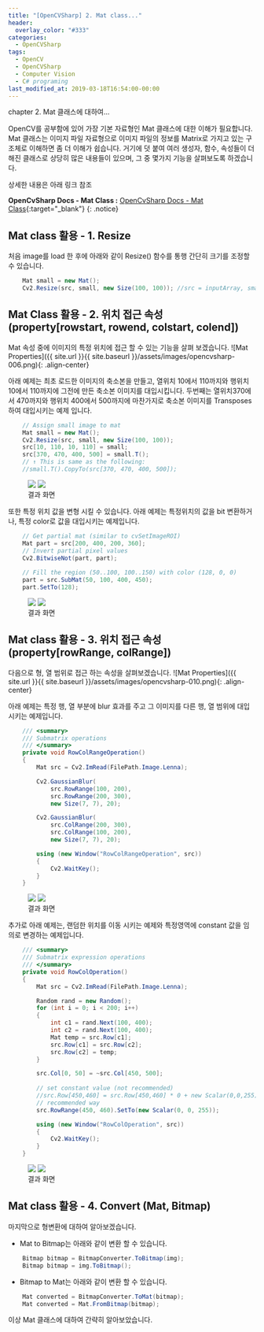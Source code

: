 ```yaml
---
title: "[OpenCVSharp] 2. Mat class..."
header:
  overlay_color: "#333"
categories:
  - OpenCVSharp  
tags:
  - OpenCV
  - OpenCVSharp
  - Computer Vision
  - C# programing
last_modified_at: 2019-03-18T16:54:00-00:00
---
```


chapter 2. Mat 클래스에 대하여...

OpenCV를 공부함에 있어 가장 기본 자료형인 Mat 클래스에 대한 이해가 필요합니다.
Mat 클래스는 이미지 파일 자료형으로 이미지 파일의 정보를 Matrix로 가지고 있는 구조체로 이해하면 좀 더 이해가 쉽습니다.
거기에 덧 붙여 여러 생성자, 함수, 속성들이 더해진 클래스로 상당히 많은 내용들이 있으며, 그 중 몇가지 기능을 살펴보도록 하겠습니다.

상세한 내용은 아래 링크 참조


**OpenCvSharp Docs - Mat Class :** [OpenCvSharp Docs - Mat Class](https://shimat.github.io/opencvsharp_docs/html/7b686c13-aaa7-5f3a-e2be-7da57895443f.htm){:target="_blank"}
{: .notice}



## Mat class 활용 - 1. Resize

처음 image를 load 한 후에 아래와 같이 Resize() 함수를 통행 간단히 크기를 조정할 수 있습니다.
```cs    
    Mat small = new Mat();
    Cv2.Resize(src, small, new Size(100, 100)); //src = inputArray, small = outputArray    
```

## Mat Class 활용 - 2. 위치 접근 속성(property[rowstart, rowend, colstart, colend])

Mat 속성 중에 이미지의 특정 위치에 접근 할 수 있는 기능을 살펴 보겠습니다.
![Mat Properties]({{ site.url }}{{ site.baseurl }}/assets/images/opencvsharp-006.png){: .align-center}

아래 예제는 최초 로드한 이미지의 축소본을 만들고, 열위치 10에서 110까지와 행위치 10에서 110까지에 그전에 만든 축소본 이미지를 대입시킵니다.
두번째는 열위치370에서 470까지와 행위치 400에서 500까지에 마찬가지로 축소본 이미지를 Transposes하여 대입시키는 예제 입니다.

```cs
    // Assign small image to mat
    Mat small = new Mat();
    Cv2.Resize(src, small, new Size(100, 100));
    src[10, 110, 10, 110] = small;
    src[370, 470, 400, 500] = small.T();
    // ↑ This is same as the following:
    //small.T().CopyTo(src[370, 470, 400, 500]);
```

<figure class="half">
    <img src="/assets/images/opencvsharp-007.png">
    <img src="/assets/images/opencvsharp-008.png">
    <figcaption>결과 화면</figcaption>
</figure>


또한 특정 위치 값을 변형 시킬 수 있습니다.
아래 예제는 특정위치의 값을 bit 변환하거나, 특정 color로 값을 대입시키는 예제입니다.
```cs
    // Get partial mat (similar to cvSetImageROI)
    Mat part = src[200, 400, 200, 360];
    // Invert partial pixel values
    Cv2.BitwiseNot(part, part);
    
    // Fill the region (50..100, 100..150) with color (128, 0, 0)
    part = src.SubMat(50, 100, 400, 450);
    part.SetTo(128);
```
<figure class="half">
    <img src="/assets/images/opencvsharp-007.png">
    <img src="/assets/images/opencvsharp-009.png">
    <figcaption>결과 화면</figcaption>
</figure>


## Mat class 활용 - 3. 위치 접근 속성(property[rowRange, colRange])
다음으로 형, 열 범위로 접근 하는 속성을 살펴보겠습니다.
![Mat Properties]({{ site.url }}{{ site.baseurl }}/assets/images/opencvsharp-010.png){: .align-center}


아래 예제는 특정 행, 열 부분에 blur 효과를 주고 그 이미지를 다른 행, 열 범위에 대입 시키는 예제입니다.
```cs
    /// <summary>
    /// Submatrix operations
    /// </summary>
    private void RowColRangeOperation()
    {
        Mat src = Cv2.ImRead(FilePath.Image.Lenna);

        Cv2.GaussianBlur(
            src.RowRange(100, 200),
            src.RowRange(200, 300),
            new Size(7, 7), 20);

        Cv2.GaussianBlur(
            src.ColRange(200, 300),
            src.ColRange(100, 200),
            new Size(7, 7), 20);

        using (new Window("RowColRangeOperation", src))
        {
            Cv2.WaitKey();
        }
    }
```
<figure class="half">
    <img src="/assets/images/opencvsharp-007.png">
    <img src="/assets/images/opencvsharp-011.png">
    <figcaption>결과 화면</figcaption>
</figure>

추가로 아래 예제는, 랜덤한 위치를 이동 시키는 예제와 특정영역에 constant 값을 임의로 변경하는 예제입니다.
```cs
    /// <summary>
    /// Submatrix expression operations
    /// </summary>
    private void RowColOperation()
    {
        Mat src = Cv2.ImRead(FilePath.Image.Lenna);

        Random rand = new Random();
        for (int i = 0; i < 200; i++)
        {
            int c1 = rand.Next(100, 400);
            int c2 = rand.Next(100, 400);
            Mat temp = src.Row[c1];
            src.Row[c1] = src.Row[c2];
            src.Row[c2] = temp;
        }

        src.Col[0, 50] = ~src.Col[450, 500];
        
        // set constant value (not recommended)
        //src.Row[450,460] = src.Row[450,460] * 0 + new Scalar(0,0,255);
        // recommended way
        src.RowRange(450, 460).SetTo(new Scalar(0, 0, 255));

        using (new Window("RowColOperation", src))
        {
            Cv2.WaitKey();
        }
    }
```
<figure class="half">
    <img src="/assets/images/opencvsharp-007.png">
    <img src="/assets/images/opencvsharp-012.png">
    <figcaption>결과 화면</figcaption>
</figure>


## Mat class 활용 - 4. Convert (Mat, Bitmap)

마지막으로 형변환에 대하여 알아보겠습니다.

* Mat to Bitmap는 아래와 같이 변환 할 수 있습니다.
```cs
    Bitmap bitmap = BitmapConverter.ToBitmap(img);
    Bitmap bitmap = img.ToBitmap();
```

* Bitmap to Mat는 아래와 같이 변환 할 수 있습니다.
```cs
    Mat converted = BitmapConverter.ToMat(bitmap);
    Mat converted = Mat.FromBitmap(bitmap);
```

이상 Mat 클래스에 대하여 간략히 알아보았습니다. 




